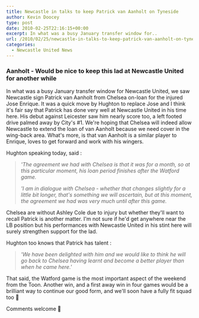 ```yaml
---
title: Newcastle in talks to keep Patrick van Aanholt on Tyneside
author: Kevin Doocey
type: post
date: 2010-02-25T22:16:15+00:00
excerpt: In what was a busy January transfer window for..
url: /2010/02/25/newcastle-in-talks-to-keep-patrick-van-aanholt-on-tyneside/
categories:
  - Newcastle United News
---
```


### Aanholt - Would be nice to keep this lad at Newcastle United for another while

In what was a busy January transfer window for Newcastle United, we saw Newcastle sign Patrick van Aanholt from Chelsea on-loan for the injured Jose Enrique. It was a quick move by Hughton to replace Jose and I think it's fair say that Patrick has done very well at Newcastle United in his time here. His debut against Leicester saw him nearly score too, a left footed drive palmed away by City's #1. We're hoping that Chelsea will indeed allow Newcastle to extend the loan of van Aanholt because we need cover in the wing-back area. What's more, is that van Aanholt is a similar player to Enrique, loves to get forward and work with his wingers.

Hughton speaking today, said :

> _'The agreement we had with Chelsea is that it was for a month, so at this particular moment, his loan period finishes after the Watford game._
>
> _'I am in dialogue with Chelsea - whether that changes slightly for a little bit longer, that's something we will ascertain, but at this moment, the agreement we had was very much until after this game._

Chelsea are without Ashley Cole due to injury but whether they'll want to recall Patrick is another matter. I'm not sure if he'd get anywhere near the LB position but his performances with Newcastle United in his stint here will surely strengthen support for the lad.

Hughton too knows that Patrick has talent :

> _'We have been delighted with him and we would like to think he will go back to Chelsea having learnt and become a better player than when he came here.'_

That said, the Watford game is the most important aspect of the weekend from the Toon. Another win, and a first away win in four games would be a brilliant way to continue our good form, and we'll soon have a fully fit squad too 🙂

Comments welcome 🙂
